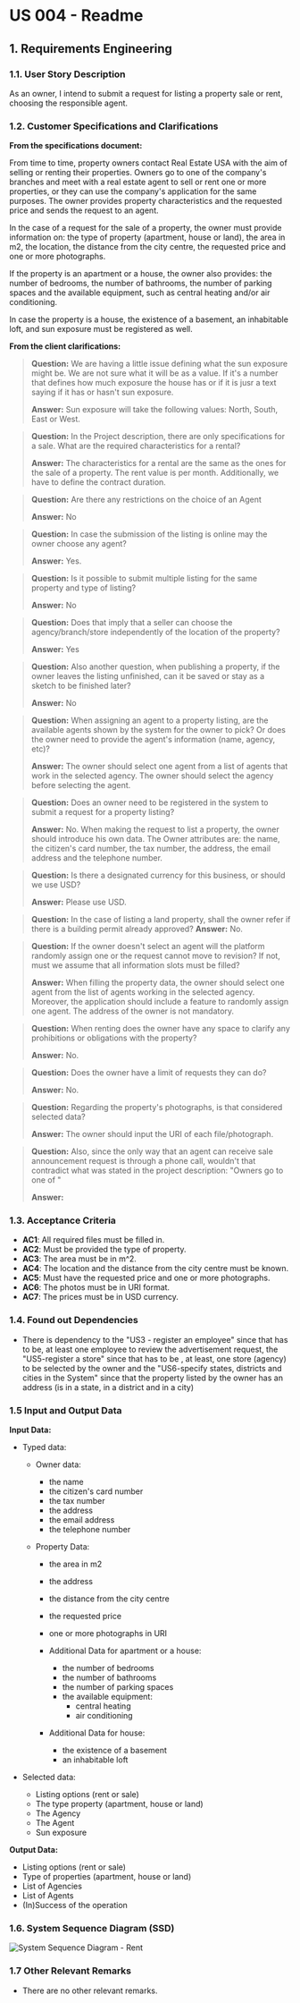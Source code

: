 # US 004 - Readme

## 1. Requirements Engineering

### 1.1. User Story Description

As an owner, I intend to submit a request for listing a property sale or rent, choosing the responsible agent.


### 1.2. Customer Specifications and Clarifications 


**From the specifications document:**

 From time to time, property owners contact Real Estate USA with the aim of selling or renting their
properties. Owners go to one of the company's branches and meet with a real estate agent to sell or
rent one or more properties, or they can use the company's application for the same purposes. The
owner provides property characteristics and the requested price and sends the request to an agent.
 
In the case of a request for the sale of a property, the owner must provide information on: the type of property (apartment, house or land),
the area in m2, the location, the distance from the city centre, the requested price and one or more
photographs. 
 
If the property is an apartment or a house, the owner also provides: the number of
bedrooms, the number of bathrooms, the number of parking spaces and the available equipment,
such as central heating and/or air conditioning. 
 
In case the property is a house, the existence of a
basement, an inhabitable loft, and sun exposure must be registered as well.

**From the client clarifications:**

> **Question:** We are having a little issue defining what the sun exposure might be. We are not sure what it will be as a value. If it's a number that defines how much exposure the house has or if it is jusr a text saying if it has or hasn't sun exposure.
>  
> **Answer:** Sun exposure will take the following values: North, South, East or West.


> **Question:** In the Project description, there are only specifications for a sale. What are the required characteristics for a rental?
>  
> **Answer:** The characteristics for a rental are the same as the ones for the sale of a property. The rent value is per month. Additionally, we have to define the contract duration.


> **Question:** Are there any restrictions on the choice of an Agent
>
> **Answer:** No


> **Question:** In case the submission of the listing is online may the owner choose any agent?
>
> **Answer:** Yes.


> **Question:** Is it possible to submit multiple listing for the same property and type of listing?
>
> **Answer:** No


> **Question:** Does that imply that a seller can choose the agency/branch/store independently of the location of the property?
>
> **Answer:** Yes


> **Question:** Also another question, when publishing a property, if the owner leaves the listing unfinished, can it be saved or stay as a sketch to be finished later?
>
> **Answer:** No


> **Question:** When assigning an agent to a property listing, are the available agents shown by the system for the owner to pick? Or does the owner need to provide the agent's information (name, agency, etc)?
>
> **Answer:** The owner should select one agent from a list of agents that work in the selected agency. The owner should select the agency before selecting the agent.


> **Question:** Does an owner need to be registered in the system to submit a request for a property listing?
> 
> **Answer:** No. When making the request to list a property, the owner should introduce his own data. The Owner attributes are: the name, the citizen's card number, the tax number, the address, the email address and the telephone number.


> **Question:** Is there a designated currency for this business, or should we use USD?
>
> **Answer:** Please use USD.


> **Question:** In the case of listing a land property, shall the owner refer if there is a building permit already approved?
> **Answer:** No.


> **Question:** If the owner doesn't select an agent will the platform randomly assign one or the request cannot move to revision? If not, must we assume that all information slots must be filled?
> 
> **Answer:** When filling the property data, the owner should select one agent from the list of agents working in the selected agency. Moreover, the application should include a feature to randomly assign one agent. The address of the owner is not mandatory.


> **Question:** When renting does the owner have any space to clarify any prohibitions or obligations with the property?
> 
> **Answer:** No.


> **Question:** Does the owner have a limit of requests they can do?
> 
> **Answer:** No.


> **Question:** Regarding the property's photographs, is that considered selected data?
> 
> **Answer:** The owner should input the URI of each file/photograph.
 
> **Question:** Also, since the only way that an agent can receive sale announcement request is through a phone call, wouldn't that contradict what was stated in the project description: "Owners go to one of "
> 
> **Answer:** 
### 1.3. Acceptance Criteria

* **AC1**: All required files must be filled in.
* **AC2**: Must be provided the type of property.
* **AC3**: The area must be in m^2.
* **AC4**: The location and the distance from the city centre must be known.
* **AC5**: Must have the requested price and one or more photographs.
* **AC6**: The photos must be in URI format.
* **AC7**: The prices must be in USD currency.


### 1.4. Found out Dependencies


* There is dependency to the "US3 - register an employee" since that has to be, at least one employee to review the advertisement request, the "US5-register a store" since that has to be , at least, one store (agency) to be selected by the owner and the "US6-specify states, districts and cities in the System" since that the property listed by the owner has an address (is in a state, in a district and in a city)


### 1.5 Input and Output Data


**Input Data:**

* Typed data:
	* Owner data:
		* the name
		* the citizen's card number
		* the tax number
		* the address
		* the email address
		* the telephone number

	* Property Data:
		* the area in m2
		* the address
		* the distance from the city centre
		* the requested price
		* one or more photographs in URI

		* Additional Data for apartment or a house:
			* the number of bedrooms
			* the number of bathrooms
			* the number of parking spaces
			* the available equipment:
               * central heating
               * air conditioning

		* Additional Data for house:
			* the existence of a basement
			* an inhabitable loft

* Selected data:
	* Listing options (rent or sale)
	* The type property (apartment, house or land)
	* The Agency
	* The Agent
    * Sun exposure


**Output Data:**
* Listing options (rent or sale)
* Type of properties (apartment, house or land)
* List of Agencies
* List of Agents
* (In)Success of the operation

### 1.6. System Sequence Diagram (SSD)

![System Sequence Diagram - Rent](svg/us004-System_Sequence_Diagram__SSD.svg)

### 1.7 Other Relevant Remarks

* There are no other relevant remarks.